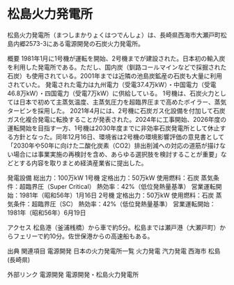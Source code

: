 # 松島火力発電所

松島火力発電所（まつしまかりょくはつでんしょ）は、長崎県西海市大瀬戸町松島内郷2573-3にある電源開発の石炭火力発電所。

概要
1981年1月に1号機が運転を開始、2号機までが建設された。日本初の輸入炭を利用した発電所である。ただし、国内炭（釧路コールマインなどで採掘された石炭）も使用されている。2001年までは近隣の池島炭鉱産の石炭も大量に利用されていた。
発電された電力は九州電力（受電37.4万kW）・中国電力（受電46.8万kW）・四国電力（受電7万kW）に供給している。
1号機は、石炭火力としては日本で初めて主蒸気温度、主蒸気圧力を超臨界圧まで高めたボイラー、蒸気タービンを採用した。
2021年4月には、2号機に石炭ガス化設備を付加して石炭ガス化複合発電に転換することが発表された。2024年に工事開始、2026年度の運転開始を目指す一方、1号機は2030年度までに非効率石炭発電所として休止する方針となった。同年12月16日、環境省は2号機の環境影響評価の意見書として「2030年や50年に向けた二酸化炭素（CO2）排出削減への対応の道筋が描けない場合には事業実施の再検討を含め、あらゆる選択肢を検討することが重要」などとする内容を取りまとめ経済産業省に提出した。

発電設備
総出力：100万kW
1号機
定格出力：50万kW
使用燃料：石炭
蒸気条件：超臨界圧（Super Critical）
熱効率：42%（低位発熱量基準）
営業運転開始：1981年（昭和56年）1月16日
2号機
定格出力：50万kW
使用燃料：石炭
蒸気条件：超臨界圧（SC）
熱効率：42%（低位発熱量基準）
営業運転開始：1981年（昭和56年）6月19日

アクセス
松島港（釜浦桟橋）から車で約5分。松島までは瀬戸港（大瀬戸町）からフェリーで約10分。佐世保港からの高速船もある。

出典
関連項目
電源開発
日本の火力発電所一覧
火力発電
汽力発電
西海市
松島 (長崎県)

外部リンク
電源開発
電源開発・松島火力発電所